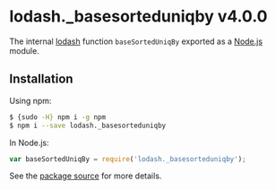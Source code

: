 # lodash._basesorteduniqby v4.0.0

The internal [lodash](https://lodash.com/) function `baseSortedUniqBy` exported as a [Node.js](https://nodejs.org/) module.

## Installation

Using npm:
```bash
$ {sudo -H} npm i -g npm
$ npm i --save lodash._basesorteduniqby
```

In Node.js:
```js
var baseSortedUniqBy = require('lodash._basesorteduniqby');
```

See the [package source](https://github.com/lodash/lodash/blob/4.0.0-npm-packages/lodash._basesorteduniqby) for more details.
